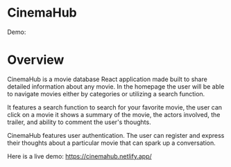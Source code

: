 # CinemaHub

Demo: 


# Overview

CinemaHub is a movie database React application made built to share detailed information about any movie. In the homepage the user will be able to navigate movies either by categories or utilizing a search function.

It features a search function to search for your favorite movie, the user can click on a movie it shows a summary of the movie, the actors involved, the trailer, and ability to comment the user's thoughts.

CinemaHub features user authentication. The user can register and express their thoughts about a particular movie that can spark up a conversation.


Here is a live demo: https://cinemahub.netlify.app/

